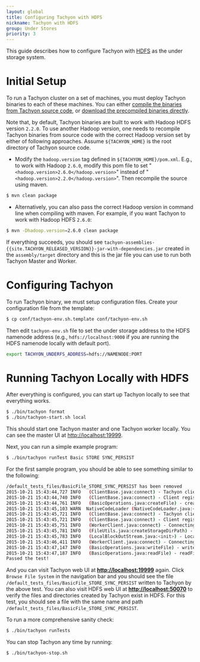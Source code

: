 ```yaml
---
layout: global
title: Configuring Tachyon with HDFS
nickname: Tachyon with HDFS
group: Under Stores
priority: 3
---
```


This guide describes how to configure Tachyon with
[HDFS](https://hadoop.apache.org/docs/stable/hadoop-project-dist/hadoop-hdfs/HdfsUserGuide.html)
as the under storage system.

# Initial Setup

To run a Tachyon cluster on a set of machines, you must deploy Tachyon binaries to each of these
machines. You can either
[compile the binaries from Tachyon source code](Building-Tachyon-Master-Branch.html), or
[download the precompiled binaries directly](Running-Tachyon-Locally.html).

Note that, by default, Tachyon binaries are built to work with Hadoop HDFS version `2.2.0`. To use
another Hadoop version, one needs to recompile Tachyon binaries from source code with the correct
Hadoop version set by either of following approaches. Assume `${TACHYON_HOME}` is the root directory
of Tachyon source code.

* Modify the `hadoop.version` tag defined in `${TACHYON_HOME}/pom.xml`. E.g., to work with Hadoop
`2.6.0`, modify this pom file to set "`<hadoop.version>2.6.0</hadoop.version>`" instead of
"`<hadoop.version>2.2.0</hadoop.version>`". Then recompile the source using maven.

```bash
$ mvn clean package
```

* Alternatively, you can also pass the correct Hadoop version in command line when compiling with
maven. For example, if you want Tachyon to work with Hadoop HDFS `2.6.0`:

```bash
$ mvn -Dhadoop.version=2.6.0 clean package
```

If everything succeeds, you should see
`tachyon-assemblies-{{site.TACHYON_RELEASED_VERSION}}-jar-with-dependencies.jar` created in the
`assembly/target` directory and this is the jar file you can use to run both Tachyon Master and Worker.

# Configuring Tachyon

To run Tachyon binary, we must setup configuration files. Create your configuration file from the
template:

```bash
$ cp conf/tachyon-env.sh.template conf/tachyon-env.sh
```

Then edit `tachyon-env.sh` file to set the under storage address to the HDFS namenode address
(e.g., `hdfs://localhost:9000` if you are running the HDFS namenode locally with default port).

```bash
export TACHYON_UNDERFS_ADDRESS=hdfs://NAMENODE:PORT
```

# Running Tachyon Locally with HDFS

After everything is configured, you can start up Tachyon locally to see that everything works.

```bash
$ ./bin/tachyon format
$ ./bin/tachyon-start.sh local
```

This should start one Tachyon master and one Tachyon worker locally. You can see the master UI at
[http://localhost:19999](http://localhost:19999).

Next, you can run a simple example program:

```bash
$ ./bin/tachyon runTest Basic STORE SYNC_PERSIST
```

For the first sample program, you should be able to see something similar to the following:

```bash
/default_tests_files/BasicFile_STORE_SYNC_PERSIST has been removed
2015-10-21 15:43:44,727 INFO   (ClientBase.java:connect) - Tachyon client (version 0.8.1-SNAPSHOT) is trying to connect with FileSystemMaster master @ localhost/127.0.0.1:19998
2015-10-21 15:43:44,740 INFO   (ClientBase.java:connect) - Client registered with FileSystemMaster master @ localhost/127.0.0.1:19998
2015-10-21 15:43:44,761 INFO   (BasicOperations.java:createFile) - createFile with fileId 83886079 took 41 ms.
2015-10-21 15:43:45,103 WARN  NativeCodeLoader (NativeCodeLoader.java:<clinit>) - Unable to load native-hadoop library for your platform... using builtin-java classes where applicable
2015-10-21 15:43:45,721 INFO   (ClientBase.java:connect) - Tachyon client (version 0.8.1-SNAPSHOT) is trying to connect with BlockMaster master @ localhost/127.0.0.1:19998
2015-10-21 15:43:45,721 INFO   (ClientBase.java:connect) - Client registered with BlockMaster master @ localhost/127.0.0.1:19998
2015-10-21 15:43:45,751 INFO   (WorkerClient.java:connect) - Connecting local worker @ /192.168.1.5:29998
2015-10-21 15:43:45,781 INFO   (FileUtils.java:createStorageDirPath) - Folder /Volumes/ramdisk/tachyonworker/8105207419420474421 was created!
2015-10-21 15:43:45,783 INFO   (LocalBlockOutStream.java:<init>) - LocalBlockOutStream created new file block, block path: /Volumes/ramdisk/tachyonworker/8105207419420474421/67108864
2015-10-21 15:43:46,411 INFO   (WorkerClient.java:connect) - Connecting local worker @ /192.168.1.5:29998
2015-10-21 15:43:47,147 INFO   (BasicOperations.java:writeFile) - writeFile to file /default_tests_files/BasicFile_STORE_SYNC_PERSIST took 2385 ms.
2015-10-21 15:43:47,187 INFO   (BasicOperations.java:readFile) - readFile file /default_tests_files/BasicFile_STORE_SYNC_PERSIST took 40 ms.
Passed the test!
```

And you can visit Tachyon web UI at **[http://localhost:19999](http://localhost:19999)** again.
Click `Browse File System` in the navigation bar and you should see the file
`/default_tests_files/BasicFile_STORE_SYNC_PERSIST` written to Tachyon by
the above test. You can also visit HDFS web UI at 
**[http://localhost:50070](http://localhost:50070)**
to verify the files and directories created by Tachyon exist in HDFS. 
For this test, you should see a file with the same name and path 
`/default_tests_files/BasicFile_STORE_SYNC_PERSIST`.

To run a more comprehensive sanity check:

```bash
$ ./bin/tachyon runTests
```

You can stop Tachyon any time by running:

```bash
$ ./bin/tachyon-stop.sh
```
